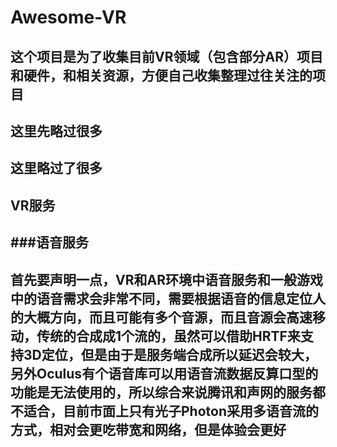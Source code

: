 # Awesome-VR
## 这个项目是为了收集目前VR领域（包含部分AR）项目和硬件，和相关资源，方便自己收集整理过往关注的项目

## 这里先略过很多
## 这里略过了很多

## VR服务
###语音服务
---
首先要声明一点，VR和AR环境中语音服务和一般游戏中的语音需求会非常不同，需要根据语音的信息定位人的大概方向，而且可能有多个音源，而且音源会高速移动，传统的合成成1个流的，虽然可以借助HRTF来支持3D定位，但是由于是服务端合成所以延迟会较大，另外Oculus有个语音库可以用语音流数据反算口型的功能是无法使用的，所以综合来说腾讯和声网的服务都不适合，目前市面上只有光子Photon采用多语音流的方式，相对会更吃带宽和网络，但是体验会更好
---


